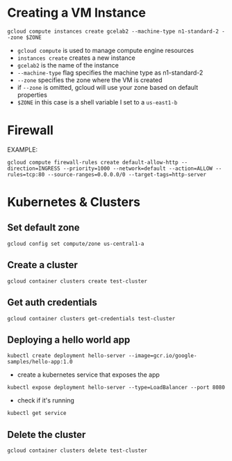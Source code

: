# Creating a VM Instance
```
gcloud compute instances create gcelab2 --machine-type n1-standard-2 --zone $ZONE
```

- `gcloud compute` is used to manage compute engine resources
- `instances create` creates a new instance
- `gcelab2` is the name of the instance
- `--machine-type` flag specifies the machine type as n1-standard-2
- `--zone` specifies the zone where the VM is created
- if `--zone` is omitted, gcloud will use your zone based on default properties
- `$ZONE` in this case is a shell variable I set to a `us-east1-b`

# Firewall
EXAMPLE: 
```
gcloud compute firewall-rules create default-allow-http --direction=INGRESS --priority=1000 --network=default --action=ALLOW --rules=tcp:80 --source-ranges=0.0.0.0/0 --target-tags=http-server
```

# Kubernetes & Clusters
## Set default zone
```
gcloud config set compute/zone us-central1-a
```
## Create a cluster
```
gcloud container clusters create test-cluster
```

## Get auth credentials
```
gcloud container clusters get-credentials test-cluster
```

## Deploying a hello world app
```
kubectl create deployment hello-server --image=gcr.io/google-samples/hello-app:1.0
```
- create a kubernetes service that exposes the app
```
kubectl expose deployment hello-server --type=LoadBalancer --port 8080
```
- check if it's running
```
kubectl get service
```

## Delete the cluster
```
gcloud container clusters delete test-cluster
```